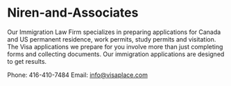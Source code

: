 Niren-and-Associates
====================

Our Immigration Law Firm specializes in preparing applications for Canada and US permanent residence, work permits, study permits and visitation. The Visa applications we prepare for you involve more than just completing forms and collecting documents. Our immigration applications are designed to get results.

Phone: 416-410-7484
Email: info@visaplace.com
